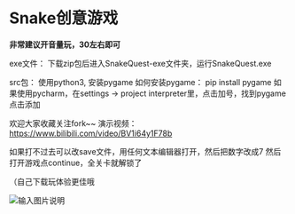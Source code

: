 # Snake创意游戏
**非常建议开音量玩，30左右即可**

exe文件：
下载zip包后进入SnakeQuest-exe文件夹，运行SnakeQuest.exe

src包：
使用python3, 安装pygame
  如何安装pygame：
    pip install pygame
  如果使用pycharm，在settings -> project interpreter里，点击加号，找到pygame点击添加

欢迎大家收藏关注fork~~
演示视频：https://www.bilibili.com/video/BV1i64y1F78b

如果打不过去可以改save文件，用任何文本编辑器打开，然后把数字改成7 
然后打开游戏点continue，全关卡就解锁了

（自己下载玩体验更佳哦

![输入图片说明](https://images.gitee.com/uploads/images/2020/0804/081038_a1437fce_7832829.png "cover.png")
